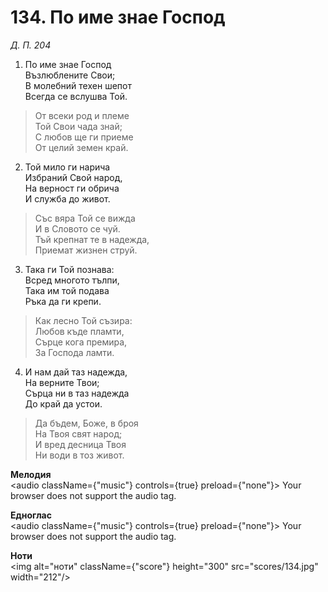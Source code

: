 # 134. По име знае Господ

_Д. П. 204_

1. По име знае Господ  
Възлюблените Свои;  
В молебний техен шепот  
Всегда се вслушва Той.  

> От всеки род и племе  
> Той Свои чада знай;  
> С любов ще ги приеме  
> От целий земен край.  

2. Той мило ги нарича  
Избраний Свой народ,  
На верност ги обрича  
И служба до живот.  

> Със вяра Той се вижда  
> И в Словото се чуй.  
> Тъй крепнат те в надежда,  
> Приемат жизнен струй.  

3. Така ги Той познава:  
Всред многото тълпи,  
Така им той подава  
Ръка да ги крепи.  

> Как лесно Той съзира:  
> Любов къде пламти,  
> Сърце кога премира,  
> За Господа ламти.  

4. И нам дай таз надежда,  
На верните Твои;  
Сърца ни в таз надежда  
До край да устои.  

> Да бъдем, Боже, в броя  
> На Твоя свят народ;  
> И вред десница Твоя  
> Ни води в тоз живот.

**Мелодия**  
<audio className={"music"} controls={true} preload={"none"}>
    <source src="mp3/134.mp3" type="audio/mpeg"/>
    Your browser does not support the audio tag.
</audio>

**Едноглас**  
<audio className={"music"} controls={true} preload={"none"}>
    <source src="transp/134.mp3" type="audio/mpeg"/>
    Your browser does not support the audio tag.
</audio>

**Ноти**  
<img alt="ноти" className={"score"} height="300" src="scores/134.jpg" width="212"/>
